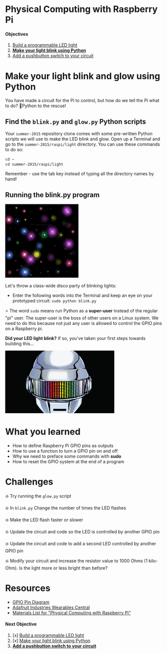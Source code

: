 Physical Computing with Raspberry Pi
====================================

#### Objectives
1. [Build a programmable LED light](01-led.md)
2. **[Make your light blink using Python](02-programming.md)**
3. [Add a pushbutton switch to your circuit](03-switch.md)

# Make your light blink and glow using Python

You have made a circuit for the Pi to control, but how do we tell the Pi what to do? :snake:Python to the rescue!

## Find the ```blink.py``` and ```glow.py``` Python scripts

Your ```summer-2015``` repository clone comes with some pre-written Python scripts we will use to make the LED blink and glow. Open up a Terminal and go to  the ```summer-2015/raspi/light``` directory. You can use these commands to do so:

```
cd ~
cd summer-2015/raspi/light
```

Remember - use the tab key instead of typing all the directory names by hand!


## Running the blink.py program

![Blinken Lights](images/blinken.gif)

Let's throw a class-wide disco party of blinking lights:

* Enter the following words into the Terminal and keep an eye on your prototyped circuit: `sudo python blink.py`

:star: The word `sudo` means run Python as a **super-user** instead of the regular "pi" user. The super-user is the boss of other users on a Linux system. We need to do this because not just any user is allowed to control the GPIO pins on a Raspberry pi. 

**Did your LED light blink?** If so, you've taken your first steps towards building this...

![Daft Punk Helmet](images/daft.gif)

# What you learned
* How to define Raspberry Pi GPIO pins as outputs
* How to use a function to turn a GPIO pin on and off
* Why we need to preface some commands with **sudo**
* How to reset the GPIO system at the end of a program

# Challenges

:sparkle: Try running the ```glow.py``` script

:sparkle: In ```blink.py``` Change the number of times the LED flashes

:sparkle: Make the LED flash faster or slower

:sparkle: Update the circuit and code so the LED is controlled by another GPIO pin

:sparkle: Update the circuit and code to add a second LED controlled by another GPIO pin

:sparkle: Modify your circuit and increase the resistor value to 1000 Ohms (1 kilo-Ohm). Is the light more or less bright than before?


# Resources
* [GPIO Pin Diagram](images/GPIO_Pi2.png)
* [Adafruit Industries Wearables Central](http://www.adafruit.com/category/65)
* [Materials List for "Physical Computing with Raspberry Pi"](10-materials.md#materials-list-introduction-to-physical-computing)


#### Next Objective
1. [x] [Build a programmable LED light](01-led.md)
2. [x] [Make your light blink using Python](02-programming.md)
3. **[Add a pushbutton switch to your circuit](03-switch.md)**
